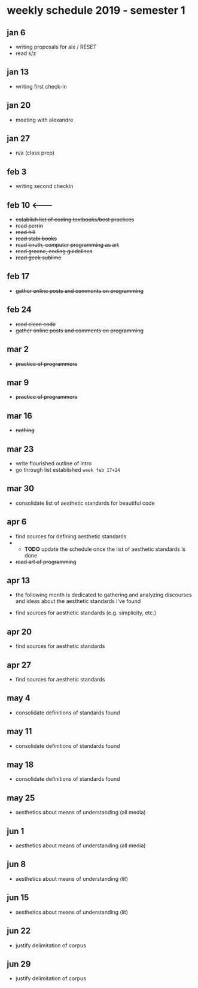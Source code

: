 # weekly schedule 2019 - semester 1

## jan 6

- writing proposals for aix / RESET
- read s/z

## jan 13

- writing first check-in

## jan 20

- meeting with alexandre

## jan 27

- n/a (class prep)

## feb 3

- writing second checkin

## feb 10 <---

- ~~establish list of coding textbooks/best practices~~
- ~~read perrin~~
- ~~read hill~~
- ~~read stabi books~~
- ~~read knuth, computer programming as art~~
- ~~read greene, coding guidelines~~
- ~~read geek sublime~~

## feb 17

- ~~gather online posts and comments on programming~~

## feb 24

- ~~read clean code~~
- ~~gather online posts and comments on programming~~

## mar 2

- ~~practice of programmers~~

## mar 9

- ~~practice of programmers~~

## mar 16

- ~~nothing~~


## mar 23

- write flourished outline of intro
- go through list established `week feb 17+24`

## mar 30

- consolidate list of aesthetic standards for beautiful code

## apr 6

- find sources for defining aesthetic standards
- - **TODO** update the schedule once the list of aesthetic standards is done
- ~~read art of programming~~

## apr 13

- the following month is dedicated to gathering and analyzing discourses and ideas about the aesthetic standards i've found

- find sources for aesthetic standards (e.g. simplicity, etc.)

## apr 20

- find sources for aesthetic standards

## apr 27

- find sources for aesthetic standards

## may 4

- consolidate definitions of standards found

## may 11

- consolidate definitions of standards found

## may 18

- consolidate definitions of standards found

## may 25

- aesthetics about means of understanding (all media)

## jun 1

- aesthetics about means of understanding (all media)

## jun 8

- aesthetics about means of understanding (lit)

## jun 15

- aesthetics about means of understanding (lit)

## jun 22

- justify delimitation of corpus

## jun 29

- justify delimitation of corpus
